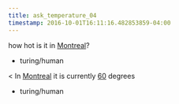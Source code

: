 ```yaml
---
title: ask_temperature_04
timestamp: 2016-10-01T16:11:16.482853859-04:00
---
```


how hot is it in [Montreal](city)?
* turing/human

< In [Montreal](city) it is currently [60](temperature) degrees
* turing/human
